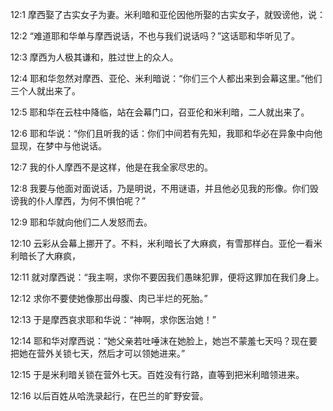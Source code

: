 <a id="1"></a>12:1  摩西娶了古实女子为妻。米利暗和亚伦因他所娶的古实女子，就毁谤他，说：  

<a id="2"></a>12:2  “难道耶和华单与摩西说话，不也与我们说话吗？”这话耶和华听见了。  

<a id="3"></a>12:3  摩西为人极其谦和，胜过世上的众人。  

<a id="4"></a>12:4  耶和华忽然对摩西、亚伦、米利暗说：“你们三个人都出来到会幕这里。”他们三个人就出来了。  

<a id="5"></a>12:5  耶和华在云柱中降临，站在会幕门口，召亚伦和米利暗，二人就出来了。  

<a id="6"></a>12:6  耶和华说：“你们且听我的话：你们中间若有先知，我耶和华必在异象中向他显现，在梦中与他说话。  

<a id="7"></a>12:7  我的仆人摩西不是这样，他是在我全家尽忠的。  

<a id="8"></a>12:8  我要与他面对面说话，乃是明说，不用谜语，并且他必见我的形像。你们毁谤我的仆人摩西，为何不惧怕呢？”  

<a id="9"></a>12:9  耶和华就向他们二人发怒而去。  

<a id="10"></a>12:10  云彩从会幕上挪开了。不料，米利暗长了大麻疯，有雪那样白。亚伦一看米利暗长了大麻疯，  

<a id="11"></a>12:11  就对摩西说：“我主啊，求你不要因我们愚昧犯罪，便将这罪加在我们身上。  

<a id="12"></a>12:12  求你不要使她像那出母腹、肉已半烂的死胎。”  

<a id="13"></a>12:13  于是摩西哀求耶和华说：“神啊，求你医治她！”  

<a id="14"></a>12:14  耶和华对摩西说：“她父亲若吐唾沫在她脸上，她岂不蒙羞七天吗？现在要把她在营外关锁七天，然后才可以领她进来。”  

<a id="15"></a>12:15  于是米利暗关锁在营外七天。百姓没有行路，直等到把米利暗领进来。  

<a id="16"></a>12:16  以后百姓从哈洗录起行，在巴兰的旷野安营。  

